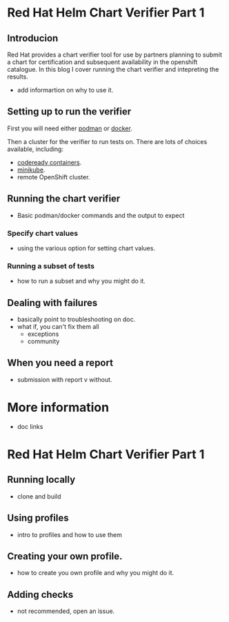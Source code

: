# Red Hat Helm Chart Verifier Part 1

## Introducion

Red Hat provides a chart verifier tool for use by partners planning to submit a chart for 
certification and subsequent availability in the openshift catalogue. In this blog I cover
running the chart verifier and intepreting the results.

- add informartion on why to use it.

## Setting up to run the verifier

First you will need either [podman](https://podman.io/getting-started/installation) or [docker](https://docs.docker.com/engine/install/).

Then a cluster for the verifier to run tests on. There are lots of choices available, including:
- [codeready containers](https://developers.redhat.com/products/codeready-containers/getting-started).
- [minikube](https://minikube.sigs.k8s.io/docs/start/).
- remote OpenShift cluster.


## Running the chart verifier
- Basic podman/docker commands and the output to expect 

### Specify chart values
- using the various option for setting chart values.

### Running a subset of tests
- how to run a subset and why you might do it.

## Dealing with failures
- basically point to troubleshooting on doc.
- what if, you can't fix them all
  - exceptions
  - community  
    
## When you need a report
- submission with report v without.

# More information
- doc links


# Red Hat Helm Chart Verifier Part 1

## Running locally
- clone and build

## Using profiles
- intro to profiles and how to use them

## Creating your own profile.
- how to create you own profile and why you might do it.

## Adding checks
- not recommended, open an issue.
